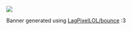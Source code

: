 ![](https://github.com/LagPixelLOL/LagPixelLOL/raw/refs/heads/main/assets/bounce.avif)

Banner generated using [LagPixelLOL/bounce](https://github.com/LagPixelLOL/bounce) :3
